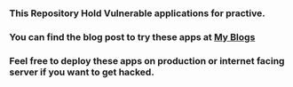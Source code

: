 ### This Repository Hold Vulnerable applications for practive.
### You can find the blog post to try these apps at [My Blogs](https://javarce.com/)

### Feel free to deploy these apps on production or internet facing server if you want to get hacked.
